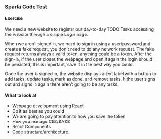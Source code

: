 ### Sparta Code Test

#### Exercise
We need a new website to register our day-to-day TODO Tasks accessing the website through a simple Login page.

When we aren’t signed in, we need to sign in using a user/password and create a fake request, you don’t need to do any network request. The fake request returns always a valid token, anything could be a token. After the sign-in, if the user closes the webpage and open it again the login should be persisted, this is important, save it in the best way you could.

Once the user is signed in, the website displays a text label with a button to add tasks, update tasks, mark as done, and remove tasks. If the user signs out and signs in again there aren’t going to be any tasks.

#### What to look at

* Webpage development using React
* Do it as best as you could
* We are going to pay attention to how you save the token
* How you manage CSS/SASS
* React Components
* Code structure/architecture.
